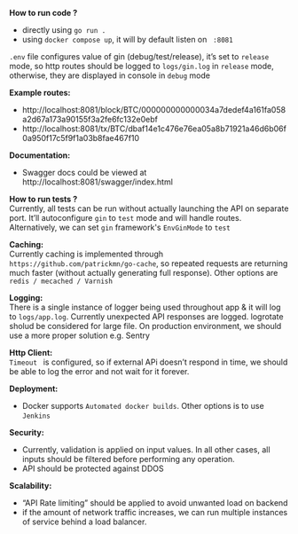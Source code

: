 **How to run code ?**  
- directly using `go run .`
- using `docker compose up`, it will by default listen on ` :8081`

`.env` file configures value of gin (debug/test/release), it’s set to `release` mode, so http routes should be logged to `logs/gin.log` in `release` mode, otherwise, they are displayed in console in `debug` mode

**Example routes:**  
- http://localhost:8081/block/BTC/000000000000034a7dedef4a161fa058a2d67a173a90155f3a2fe6fc132e0ebf
- http://localhost:8081/tx/BTC/dbaf14e1c476e76ea05a8b71921a46d6b06f0a950f17c5f9f1a03b8fae467f10

**Documentation:** 
- Swagger docs could be viewed at http://localhost:8081/swagger/index.html

**How to run tests ?**  
Currently, all tests can be run without actually launching the API on separate port. It’ll autoconfigure `gin` to `test` mode and will handle routes. 
Alternatively, we can set `gin` framework's `EnvGinMode` to `test` 

**Caching:**  
Currently caching is implemented through `https://github.com/patrickmn/go-cache`, so repeated requests are returning much faster (without actually generating full response). Other options are `redis / mecached / Varnish`

**Logging:**  
There is a single instance of logger being used throughout app & it will log to `logs/app.log`. Currently unexpected API responses are logged.
logrotate sholud be considered for large file. On production environment, we should use a more proper solution e.g. Sentry

**Http Client:**  
`Timeout ` is configured, so if external APi doesn’t respond in time, we should be able to log the error and not wait for it forever.

**Deployment:**  
- Docker supports `Automated docker builds`. Other options is to use `Jenkins` 

**Security:**  
- Currently, validation is applied on input values. In all other cases, all inputs should be filtered before performing any operation.
- API should be protected against DDOS

**Scalability:**
- “API Rate limiting” should be applied to avoid unwanted load on backend
- if the amount of network traffic increases, we can run multiple instances of service behind a load balancer.